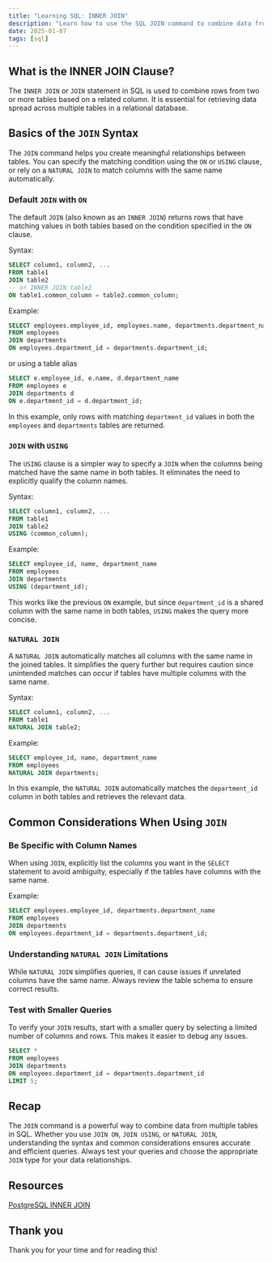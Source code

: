 ```yaml
---
title: "Learning SQL: INNER JOIN"
description: "Learn how to use the SQL JOIN command to combine data from multiple tables. Understand JOIN ON, JOIN USING, and NATURAL JOIN with examples and tips."
date: 2025-01-07
tags: [sql]
---
```

## What is the INNER JOIN Clause?

The `INNER JOIN` or `JOIN` statement in SQL is used to combine rows from two or more tables based on a related column. It is essential for retrieving data spread across multiple tables in a relational database.

## Basics of the `JOIN` Syntax

The `JOIN` command helps you create meaningful relationships between tables. You can specify the matching condition using the `ON` or `USING` clause, or rely on a `NATURAL JOIN` to match columns with the same name automatically.

### Default `JOIN` with `ON`

The default `JOIN` (also known as an `INNER JOIN`) returns rows that have matching values in both tables based on the condition specified in the `ON` clause.

Syntax:

```sql
SELECT column1, column2, ...
FROM table1
JOIN table2 
-- or INNER JOIN table2
ON table1.common_column = table2.common_column;
```

Example:

```sql
SELECT employees.employee_id, employees.name, departments.department_name
FROM employees
JOIN departments
ON employees.department_id = departments.department_id;
```

or using a table alias

```sql
SELECT e.employee_id, e.name, d.department_name
FROM employees e
JOIN departments d
ON e.department_id = d.department_id;
```

In this example, only rows with matching `department_id` values in both the `employees` and `departments` tables are returned.

### `JOIN` with `USING`

The `USING` clause is a simpler way to specify a `JOIN` when the columns being matched have the same name in both tables. It eliminates the need to explicitly qualify the column names.

Syntax:

```sql
SELECT column1, column2, ...
FROM table1
JOIN table2
USING (common_column);
```

Example:

```sql
SELECT employee_id, name, department_name
FROM employees
JOIN departments
USING (department_id);
```

This works like the previous `ON` example, but since `department_id` is a shared column with the same name in both tables, `USING` makes the query more concise.

### `NATURAL JOIN`

A `NATURAL JOIN` automatically matches all columns with the same name in the joined tables. It simplifies the query further but requires caution since unintended matches can occur if tables have multiple columns with the same name.

Syntax:

```sql
SELECT column1, column2, ...
FROM table1
NATURAL JOIN table2;
```

Example:

```sql
SELECT employee_id, name, department_name
FROM employees
NATURAL JOIN departments;
```

In this example, the `NATURAL JOIN` automatically matches the `department_id` column in both tables and retrieves the relevant data.

## Common Considerations When Using `JOIN`

### Be Specific with Column Names

When using `JOIN`, explicitly list the columns you want in the `SELECT` statement to avoid ambiguity, especially if the tables have columns with the same name.

Example:

```sql
SELECT employees.employee_id, departments.department_name
FROM employees
JOIN departments
ON employees.department_id = departments.department_id;
```

### Understanding `NATURAL JOIN` Limitations

While `NATURAL JOIN` simplifies queries, it can cause issues if unrelated columns have the same name. Always review the table schema to ensure correct results.

### Test with Smaller Queries

To verify your `JOIN` results, start with a smaller query by selecting a limited number of columns and rows. This makes it easier to debug any issues.

```sql
SELECT *
FROM employees
JOIN departments
ON employees.department_id = departments.department_id
LIMIT 5;
```

## Recap

The `JOIN` command is a powerful way to combine data from multiple tables in SQL. Whether you use `JOIN ON`, `JOIN USING`, or `NATURAL JOIN`, understanding the syntax and common considerations ensures accurate and efficient queries. Always test your queries and choose the appropriate `JOIN` type for your data relationships.

## Resources

[PostgreSQL INNER JOIN](https://neon.tech/postgresql/postgresql-tutorial/postgresql-inner-join)

## Thank you

Thank you for your time and for reading this!
